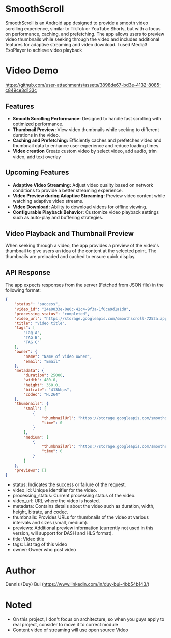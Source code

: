 # SmoothScroll

SmoothScroll is an Android app designed to provide a smooth video scrolling experience, similar to TikTok or YouTube Shorts, but with a focus on performance, caching, and prefetching. The app allows users to preview video thumbnails while seeking through the video and includes additional features for adaptive streaming and video download.
I used Media3 ExoPlayer to achieve video playback

# Video Demo

https://github.com/user-attachments/assets/3898de67-bd3e-4132-8085-c849ce3d133c

## Features

- **Smooth Scrolling Performance:** Designed to handle fast scrolling with optimized performance.
- **Thumbnail Preview:** View video thumbnails while seeking to different durations in the video.
- **Caching and Prefetching:** Efficiently caches and prefetches video and thumbnail data to enhance user experience and reduce loading times.
- **Video creation** Create custom video by select video, add audio, trim video, add text overlay

## Upcoming Features

- **Adaptive Video Streaming:** Adjust video quality based on network conditions to provide a better streaming experience.
- **Video Preview during Adaptive Streaming:** Preview video content while watching adaptive video streams.
- **Video Download:** Ability to download videos for offline viewing.
- **Configurable Playback Behavior:** Customize video playback settings such as auto-play and buffering strategies.

## Video Playback and Thumbnail Preview

When seeking through a video, the app provides a preview of the video's thumbnail to give users an idea of the content at the selected point. The thumbnails are preloaded and cached to ensure quick display.

## API Response

The app expects responses from the server (Fetched from JSON file) in the following format:

```json
{
    "status": "success",
    "video_id": "24a0033e-0e0c-42c4-9f3a-1f0ce9d1a1d8",
    "processing_status": "completed",
    "video_url": "https://storage.googleapis.com/smoothscroll-7252a.appspot.com/videos/video_1.mp4",
    "title": "Video title",
    "tags": [
        "Tag A",
        "TAG B",
        "TAG C"
    ],
    "owner": {
        "name": "Name of video owner",
        "email": "Email"
    },
    "metadata": {
        "duration": 25000,
        "width": 480.0,
        "height": 360.0,
        "bitrate": "413kbps",
        "codec": "H.264"
    },
    "thumbnails": {
        "small": [
            {
                "thumbnailUrl": "https://storage.googleapis.com/smoothscroll-7252a.appspot.com/thumbnails/video_1/small/thumbnail_0.jpg",
                "time": 0
            }
        ],
        "medium": [
            {
                "thumbnailUrl": "https://storage.googleapis.com/smoothscroll-7252a.appspot.com/thumbnails/video_1/medium/thumbnail_0.jpg",
                "time": 0
            }
        ]
    },
    "previews": []
}
```

- status: Indicates the success or failure of the request.
- video_id: Unique identifier for the video.
- processing_status: Current processing status of the video.
- video_url: URL where the video is hosted.
- metadata: Contains details about the video such as duration, width, height, bitrate, and codec.
- thumbnails: Provides URLs for thumbnails of the video at various intervals and sizes (small, medium).
- previews: Additional preview information (currently not used in this version, will support for DASH and HLS format).
- title: Video title
- tags: List tag of this video
- owner: Owner who post video

# Author
Dennis (Duy) Bui (https://www.linkedin.com/in/duy-bui-4bb54b143/)

# Noted
- On this project, I don't focus on architecture, so when you guys apply to real project, consider to move it to correct module
- Content video of streaming will use open source Video
